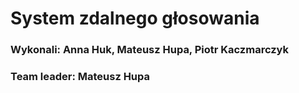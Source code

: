 # System zdalnego głosowania
### Wykonali: Anna Huk, Mateusz Hupa, Piotr Kaczmarczyk

### Team leader: Mateusz Hupa
